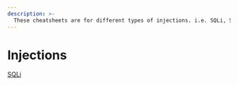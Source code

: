 ```yaml
---
description: >-
  These cheatsheets are for different types of injections. i.e. SQLi, SSTI, XPATHi, etc.
---
```


# Injections

[SQLi](sqli.md)

